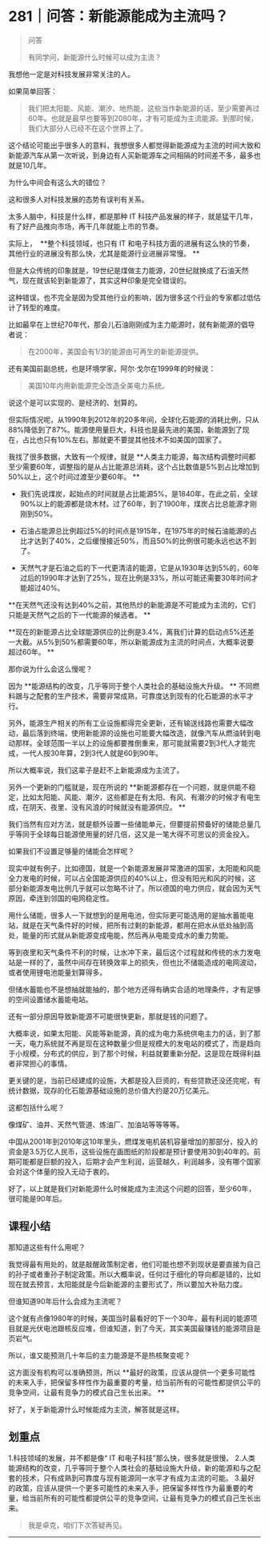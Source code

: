 # 281｜问答：新能源能成为主流吗？

> 问答
> 
> 有同学问，新能源什么时候可以成为主流？

我想他一定是对科技发展非常关注的人。

如果简单回答：

> 我们把太阳能、风能、潮汐、地热能，这些当作新能源的话，至少需要再过60年。也就是最早也要等到2080年，才有可能成为主流能源。到那时候，我们大部分人已经不在这个世界上了。

这个结论可能出乎很多人的意料，我想很多人都觉得新能源成为主流的时间大致和新能源汽车从第一次听说，到身边有人买新能源车之间相隔的时间差不多，最多也就是10几年。

为什么中间会有这么大的错位？

这和很多人对科技发展的态势有误判有关系。

太多人脑中，科技是什么样，都是那种 IT 科技产品发展的样子，就是猛干几年，有了好产品推向市场，再干几年就能上市的节奏。

实际上，  **整个科技领域，也只有 IT 和电子科技方面的进展有这么快的节奏，其他行业的进展没有那么快，尤其是能源行业进展非常慢。 **

但是大众传统的印象就是，19世纪是煤做主力能源，20世纪就换成了石油天然气，现在就该轮到新能源了，其实这种印象是完全错误的。

这种错误，也不完全是因为受其他行业的影响，因为很多这个行业的专家都过低估计了转型的难度。

比如最早在上世纪70年代，那会儿石油刚刚成为主力能源时，就有新能源的倡导者说：

> 在2000年，美国会有1/3的能源由可再生的新能源提供。

还有美国前副总统，也是环境学家，阿尔·戈尔在1999年的时候说：

> 美国10年内用新能源完全改造全美电力系统。

说这个是可以实现的、是经济的、划算的。

但实际情况呢，从1990年到2012年的20多年间，全球化石能源的消耗比例，只从88%降低到了87%。能源使用量巨大，科技也是最先进的美国，新能源到了现在，占比也只有10%左右。那就更不要提其他技术不如美国的国家了。

我找了很多数据，大致有一个规律，就是 **人类主力能源，每次结构调整时间都至少需要60年，调整指的是从占比能源总消耗，这个占比数值是5%到占比增加到50%以上，这个时间过渡至少要60年。 **

* 我们先说煤炭，起始点的时间就是占比能源5%，是1840年，在此之前，全球90%以上的能源都是烧木材。过了60年，到了1900年，煤炭占比总能源才刚刚到50%。

* 石油占能源总比例超过5%的时间点是1915年，在1975年的时候石油能源的占比才达到了40%，之后缓慢接近50%，而且50%的比例很可能永远也达不到了。

* 天然气才是石油之后的下一代更清洁的能源，它是从1930年达到5%的，60年过后的1990年才达到了25%，现在比例是33%，所以可能还需要30年时间才能超过40%。

 **在天然气还没有达到40%之前，其他热炒的新能源是不可能成为主流的，它们只能是天然气之后的下一代能源的候选者。 **

 **现在的新能源占比全球能源供应的比例是3.4%，离我们计算的启动点5%还差一大截。从5%到50%都需要60年，所以新能源成为主流的时间点，大概率说要超过60年。 **

那你说为什么会这么慢呢？

因为 **能源结构的改变，几乎等同于整个人类社会的基础设施大升级。 ** 不同燃料跟与之配套的生产技术，需要非常成熟，可靠度达到现有的化石能源的水平才行。

另外，能源生产相关的所有工业设施都得完全更新，还有输送线路也需要大幅改动，最后落到终端，使用新能源的设施也可能要大幅改造，就像汽车从燃油转到电动那样。全球范围一半以上的设施都要推倒重来，那可能就需要2到3代人才能完成，一代人按30年算，2到3代人就是60到90年。

所以大概率说，我们这辈子是赶不上新能源成为主流了。

另外一个更新的门槛就是，现在所说的 **新能源都存在一个问题，就是供能不稳定，比如太阳能、风能、潮汐，这些都是在有太阳、有风、有潮汐的时候才有电生成，在阴天、夜里、没有风浪的时候就没有能源供应。 **

我们当然有应对方法，就是额外设置一些储能单元，但要提前预备好的储能总量几乎等同于全球每日能源使用量的好几倍，这又是一笔大得不可思议的资金投入。

如果我们不设置足够量的储能会怎样呢？

现实中就有例子，比如德国，就是一个新能源发展非常激进的国家，太阳能和风能全力发电的时候，可以占全国能源供应的40%以上，但没有阳光和风的时候，这部分新能源发电比例几乎就可以忽略不计了。所以德国的电力供应，就会因为天气原因，牵连到邻国的电网稳定性。

用什么储能，很多人一下就想到的是用电池，但实际更可能选用的是抽水蓄能电站，就是在天气条件好的时候，把所有过剩的新能源，都用在把水从低处抽到高处，能量的形式就从新能源变成电能，然后再从电能变成水的重力势能。

等到夜里和天气条件不利的时候，让水冲下来，最后这个过程就和传统的水力发电站是一样的了，虽然中间存在转换效率上的损失，但也比不储能造成的电网波动，或者使用锂电池能量划算得多。

但储水蓄能也不是想抽就能抽的，那个地方还得有确实合适的地理条件，才有足够的空间设置储水蓄能电站。

还有一部分原因导致新能源不可能很快更新，那就是钱的问题了。

大概率说，如果太阳能、风能等新能源，真的成为电力系统供电主力的话，到了那一天，电力系统就不再是现在这种数量少但是规模大的发电站的模式了，而是趋向于小规模，分布式的供应，到了那个时候，利益就要重新分配，这是现在既得利益者非常担心的事情。

更关键的是，当前已经建成的设施，大都是投入巨资的，有些贷款还没还完呢，有统计数据，现存的化石能源基础设施的总价值大约是20万亿美元。

这都包括什么呢？

像煤矿、油井、天然气管道、炼油厂、加油站等等等等。

中国从2001年到2010年这10年里头，燃煤发电机装机容量增加的那部分，投入的资金是3.5万亿人民币，这些设施在画图纸的阶段都是预计要使用30到40年的。前期可能都是巨额的投入，后期才会产生利润，运营越久，利润越多，没有哪个国家会对这个体量的投入无动于衷的。

好了，以上就是我们对新能源什么时候能成为主流这个问题的回答，至少60年，很可能是90年后。

## 课程小结

那知道这些有什么用呢？

我觉得最有用处的，就是敲醒政策制定者，他们可能也想不到现状是要直接为自己的孙子或者重孙子制定政策。所以大概率说，任何过于细化的导向都是错的，比如现在就去预言，太阳能就是今后新能源的主要形式了，所以要加大补贴力度。

但谁知道90年后什么会成为主流呢？

这个就有点像1980年的时候，美国当时最看好的下一个30年，最有利润的能源项目就是光伏电池跟核反应堆，但谁知道，到了今天，其实美国最赚钱的能源项目是页岩气。

所以，谁又能预测几十年后的主力能源是不是热核聚变呢？

这方面没有机构可以准确预测，所以 **最好的政策，应该从提供一个更多可能性的未来入手，把保留多样性作为最重要的考量，给当前所有的可能性都提供公平的竞争空间，让最有竞争力的模式自己生长出来。 **

好了，关于新能源什么时候能成为主流，解答就是这样。

## 划重点

1.科技领域的发展，并不都是像“ IT 和电子科技”那么快，很多就是很慢。
2.人类能源结构的改变，几乎等同于整个人类社会的基础设施大升级，新的能源和与之配套的技术，只有成熟到可靠度与现有能源同一水平才有成为主流的可能。
3.最好的政策，应该从提供一个更多可能性的未来入手，把保留多样性作为最重要的考量，给当前所有的可能性都提供公平的竞争空间，让最有竞争力的模式自己生长出来。

> 我是卓克，咱们下次答疑再见。

---

